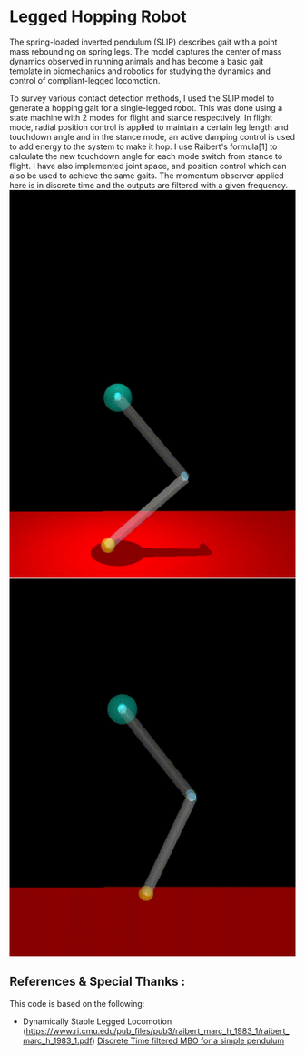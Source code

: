 # Legged Hopping Robot
The spring-loaded inverted pendulum (SLIP) describes gait with a point mass rebounding on spring legs. The model captures the center of mass dynamics observed in running animals and has become a basic gait template in biomechanics and robotics for studying the dynamics and control of compliant-legged locomotion. 

To survey various contact detection methods, I used the SLIP model to generate a hopping gait for a single-legged robot. This was done using a state machine with 2 modes for flight and stance respectively. In flight mode, radial position control is applied to maintain a certain leg length and touchdown angle and in the stance mode, an active damping control is used to add energy to the system to make it hop. I use Raibert's formula[1] to calculate the new touchdown angle for each mode switch from stance to flight. I have also implemented joint space, and position control which can also be used to achieve the same gaits. 
The momentum observer applied here is in discrete time and the outputs are filtered with a given frequency. 
![Vertical Hopping Only](VerticalHop.gif)
![Hopping ](Hop.gif)


## References & Special Thanks  :
This code is based on the following:

*  Dynamically Stable Legged Locomotion  (https://www.ri.cmu.edu/pub_files/pub3/raibert_marc_h_1983_1/raibert_marc_h_1983_1.pdf)
 [Discrete Time filtered MBO for a simple pendulum](https://github.com/meghna30/gmm_obs_pendulum)

